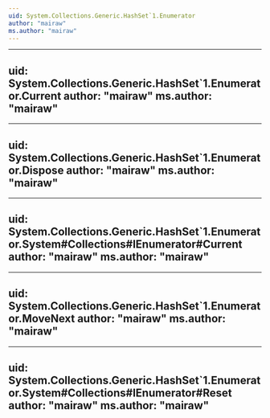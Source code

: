 ```yaml
---
uid: System.Collections.Generic.HashSet`1.Enumerator
author: "mairaw"
ms.author: "mairaw"
---
```


---
uid: System.Collections.Generic.HashSet`1.Enumerator.Current
author: "mairaw"
ms.author: "mairaw"
---

---
uid: System.Collections.Generic.HashSet`1.Enumerator.Dispose
author: "mairaw"
ms.author: "mairaw"
---

---
uid: System.Collections.Generic.HashSet`1.Enumerator.System#Collections#IEnumerator#Current
author: "mairaw"
ms.author: "mairaw"
---

---
uid: System.Collections.Generic.HashSet`1.Enumerator.MoveNext
author: "mairaw"
ms.author: "mairaw"
---

---
uid: System.Collections.Generic.HashSet`1.Enumerator.System#Collections#IEnumerator#Reset
author: "mairaw"
ms.author: "mairaw"
---
